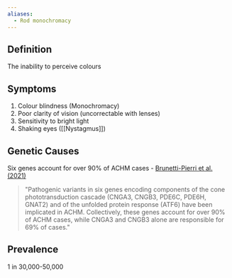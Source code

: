 ```yaml
---
aliases:
  - Rod monochromacy
---
```


## Definition

The inability to perceive colours

## Symptoms

1. Colour blindness (Monochromacy)
2. Poor clarity of vision (uncorrectable with lenses)
3. Sensitivity to bright light
4. Shaking eyes ([[Nystagmus]])

## Genetic Causes

Six genes account for over 90% of ACHM cases - [Brunetti-Pierri  et al. (2021)](https://pmc.ncbi.nlm.nih.gov/articles/PMC7914547/#sec3-ijms-22-01681:~:text=Pathogenic%20variants%20in,cases%20%5B19%5D.)

 > "Pathogenic variants in six genes encoding components of the cone phototransduction cascade (CNGA3, CNGB3, PDE6C, PDE6H, GNAT2) and of the unfolded protein response (ATF6) have been implicated in ACHM. Collectively, these genes account for over 90% of ACHM cases, while CNGA3 and CNGB3 alone are responsible for 69% of cases."

## Prevalence

1 in 30,000-50,000 